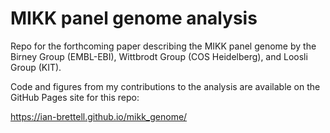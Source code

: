 # MIKK panel genome analysis

Repo for the forthcoming paper describing the MIKK panel genome by the Birney Group (EMBL-EBI), Wittbrodt Group (COS Heidelberg), and Loosli Group (KIT).

Code and figures from my contributions to the analysis are available on the GitHub Pages site for this repo: 

https://ian-brettell.github.io/mikk_genome/
